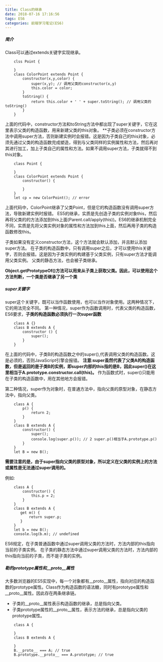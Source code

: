 ```yaml
---
title: Class的继承
date: 2018-07-16 17:16:56
tags: ES6
categories: 前端学习笔记(ES6)
---
```

##### 简介
Class可以通过extends关键字实现继承。
```
    clss Point {

    }
    class ColorPoint extends Point {
        constructor(x,y,color) { 
            super(x,y); // 调用父类的constructor(x,y)
            this.color = color;
        }
        toString() {
            return this.color + ' ' + super.toString(); // 调用父类的toString()
        }
    }
```
上面的代码中，constructor方法和toString方法中都出现了super关键字，它在这里表示父类的构造函数，用来新建父类的this对象。
**子类必须在constructor方法中调用super方法，否则新建实例时会报错。这是因为子类自己的this对象，必须先通过父类的构造函数完成塑造，得到与父类同样的实例属性和方法，然后再对其进行加工，加上子类自己的属性和方法。如果不调用super方法，子类就得不到this对象。

```
    class Point {

    }
    class ColorPoint extends Point {
        constructor() {

        }
    }
    let cp = new ColorPoint(); // error
```
上面代码中，ColorPoint继承了父类Point，但是它的构造函数没有调用super方法，导致新建实例时报错。
ES5的继承，实质是先创造子类的实例对象this，然后再将父类的的方法添加到this上面(Parent.call/apply(this))。ES6的继承机制完全不同，实质是先将父类实例对象的属性和方法加到this上面，然后再用子类的构造函数修改this。

子类如果没有定义constructor方法，这个方法就会默认添加，并且默认添加super方法。
在子类的构造函数中，只有调用super之后，才可以使用this关键字，否则会报错。这是因为子类实例的构建基于父类实例，只有super方法才能调用父类实例。
父类的静态方法，也会被子类继承。

**Object.getPrototypeOf()方法可以用来从子类上获取父类。因此，可以使用这个方法判断，一个类是否继承了另一个类**
##### super关键字
super这个关键字，既可以当作函数使用，也可以当作对象使用。这两种情况下，它的用法完全不同。
第一种情况，super作为函数调用时，代表父类的构造函数，ES6要求，**子类的构造函数必须执行一次super函数**
```
    class A {}
    class B extends A {
        constructor () {
            super();
        }
    }
```
在上面的代码中，子类B的构造函数之中的super(),代表调用父类的构造函数。这是必须的，否则JavaScript引擎会报错。
**注意:super虽然代表了父类A的构造函数，但是返回的是子类B的实例，即super内部的this指的是B，因此super()在这里相当于A.prototype.constructor.call(this)。**
作为函数式时，super()只能用在子类的构造函数中，用在其他地方会报错。

第二种情况，super作为对象时，在普通方法中，指向父类的原型对象，在静态方法中，指向父类。
```
    class A {
        p() {
            return 2;
        }
    }
    class B extends A {
        constructor() {
            super();
            console.log(super.p()); // 2 super.p()相当于A.prototype.p()
        }
    }
    let B = new B();
```
**需要注意的是，由于super指向父类的原型对象，所以定义在父类的实例上的方法或属性是无法通过super调用的。**

例如:
```
    class A {
        constructor() {
            this.p = 2;
        }
    }
    class B extends A {
       get m() {
           return super.p;
       }
    }
    let b = new B();
    console.log(b.m); // undefined
```

ES6规定，在子类普通函数中通过super调用父类的方法时，方法内部的this指向当前的子类实例。
在子类的静态方法中通过super调用父类的方法时，方法内部的this指向当前的子类，而不是子类的实例。

##### 勒的prototype属性和__proto__属性
大多数浏览器的ES5实现中，每一个对象都有__proto__属性，指向对应的构造函数的prototype属性。Class作为构造函数的语法糖，同时有prototype属性和__proto__属性。因此存在两条继承链。
- 子类的__proto__属性表示构造函数的继承，总是指向父类。
- 子类prototype属性的__proto__属性，表示方法的继承，总是指向父类的prototype属性。
```
    class A {

    }
    class B extends A {

    }
    B.__proto__ === A; // true
    B.prototype.__proto__ === A.prototype; // true
```